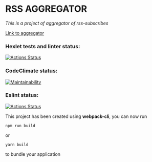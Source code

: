 # RSS AGGREGATOR
*This is a project of aggregator of rss-subscribes*

[Link to aggregator](https://frontend-project-11-ljsbiwnc9-dsfirstaev.vercel.app)

### Hexlet tests and linter status:
[![Actions Status](https://github.com/DSFirstaev/frontend-project-11/workflows/hexlet-check/badge.svg)](https://github.com/DSFirstaev/frontend-project-11/actions)

### CodeClimate status:
[![Maintainability](https://api.codeclimate.com/v1/badges/32b019f13202e2475a20/maintainability)](https://codeclimate.com/github/DSFirstaev/frontend-project-11/maintainability)

### Eslint status:
[![Actions Status](https://github.com/DSFirstaev/frontend-project-11/workflows/Eslint/badge.svg)](https://github.com/DSFirstaev/frontend-project-11/actions)

This project has been created using **webpack-cli**, you can now run

```
npm run build
```

or

```
yarn build
```

to bundle your application
